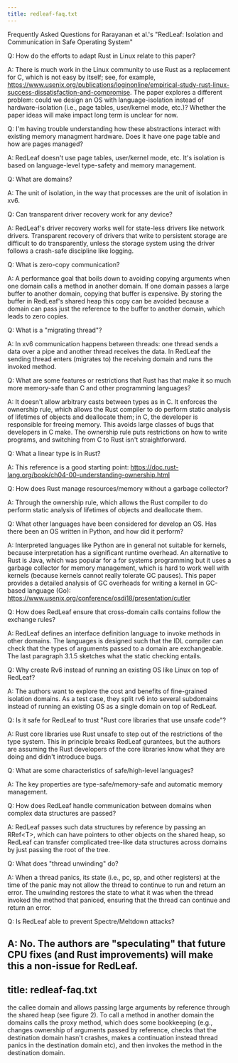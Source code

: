 ```yaml
---
title: redleaf-faq.txt
---
```

 
Frequently Asked Questions for Rarayanan et al.'s "RedLeaf: Isolation
 and Communication in Safe Operating System"

Q: How do the efforts to adapt Rust in Linux relate to this paper?

A: There is much work in the Linux community to use Rust as a
replacement for C, which is not easy by itself; see, for example,
https://www.usenix.org/publications/loginonline/empirical-study-rust-linux-success-dissatisfaction-and-compromise. The
paper explores a different problem: could we design an OS with
language-isolation instead of hardware-isolation (i.e., page tables,
user/kernel mode, etc.)?  Whether the paper ideas will make impact
long term is unclear for now.

Q: I'm having trouble understanding how these abstractions interact
with existing memory managment hardware. Does it have one page table
and how are pages managed?

A: RedLeaf doesn't use page tables, user/kernel mode, etc.  It's
isolation is based on language-level type-safety and memory
management.

Q: What are domains?

A: The unit of isolation, in the way that processes are the unit of
isolation in xv6.

Q: Can transparent driver recovery work for any device?

A: RedLeaf's driver recovery works well for state-less drivers like
network drivers.  Transparent recovery of drivers that write to
persistent storage are difficult to do transparently, unless the
storage system using the driver follows a crash-safe discipline like
logging.

Q: What is zero-copy communication?

A: A performance goal that boils down to avoiding copying arguments
when one domain calls a method in another domain. If one domain passes
a large buffer to another domain, copying that buffer is expensive. By
storing the buffer in RedLeaf's shared heap this copy can be avoided
because a domain can pass just the reference to the buffer to another
domain, which leads to zero copies.

Q: What is a "migrating thread"?

A: In xv6 communication happens between threads: one thread sends a
data over a pipe and another thread receives the data.  In RedLeaf the
sending thread enters (migrates to) the receiving domain and runs the
invoked method.

Q: What are some features or restrictions that Rust has that make it
so much more memory-safe than C and other programming languages?

A: It doesn't allow arbitrary casts between types as in C.  It
enforces the ownership rule, which allows the Rust compiler to do
perform static analysis of lifetimes of objects and deallocate them;
in C, the developer is responsible for freeing memory. This avoids
large classes of bugs that developers in C make. The ownership rule
puts restrictions on how to write programs, and switching from C to
Rust isn't straightforward.

Q: What a linear type is in Rust?

A: This reference is a good starting point:
https://doc.rust-lang.org/book/ch04-00-understanding-ownership.html

Q: How does Rust manage resources/memory without a garbage collector?

A: Through the ownership rule, which allows the Rust compiler to do
perform static analysis of lifetimes of objects and deallocate them.

Q: What other languages have been considered for develop an OS. Has
there been an OS written in Python, and how did it perform?

A: Interpreted languages like Python are in general not suitable for
kernels, because interpretation has a significant runtime overhead.
An alternative to Rust is Java, which was popular for a for systems
programming but it uses a garbage collector for memory management,
which is hard to work well with kernels (because kernels cannot really
tolerate GC pauses).  This paper provides a detailed analysis of GC
overheads for writing a kernel in GC-based language (Go):
https://www.usenix.org/conference/osdi18/presentation/cutler

Q: How does RedLeaf ensure that cross-domain calls contains follow the
exchange rules?

A: RedLeaf defines an interface definition language to invoke methods
in other domains.  The languages is designed such that the IDL
compiler can check that the types of arguments passed to a domain are
exchangeable. The last paragraph 3.1.5 sketches what the static
checking entails.

Q: Why create Rv6 instead of running an existing OS like Linux on top
of RedLeaf?

A: The authors want to explore the cost and benefits of fine-grained
isolation domains.  As a test case, they split rv6 into several
subdomains instead of running an existing OS as a single domain on top
of RedLeaf.

Q: Is it safe for RedLeaf to trust "Rust core libraries that use
unsafe code"?

A: Rust core libraries use Rust unsafe to step out of the restrictions of
the type system.  This in principle breaks RedLeaf gurantees, but the
authors are assuming the Rust developers of the core libraries know
what they are doing and didn't introduce bugs.

Q: What are some characteristics of safe/high-level languages?

A: The key properties are type-safe/memory-safe and automatic
memory management.

Q: How does RedLeaf handle communication between domains when complex
data structures are passed?

A: RedLeaf passes such data structures by reference by passing an
RRef&lt;T&gt;, which can have pointers to other objects on the shared heap,
so RedLeaf can transfer complicated tree-like data structures across
domains by just passing the root of the tree.

Q: What does "thread unwinding" do?

A: When a thread panics, its state (i.e., pc, sp, and other registers)
at the time of the panic may not allow the thread to continue to run
and return an error. The unwinding restores the state to what it was
when the thread invoked the method that paniced, ensuring that the
thread can continue and return an error.

Q: Is RedLeaf able to prevent Spectre/Meltdown attacks?

A: No. The authors are "speculating" that future CPU fixes (and Rust
improvements) will make this a non-issue for RedLeaf.
---
title: redleaf-faq.txt
---
 
the callee domain and allows passing large arguments by reference
through the shared heap (see figure 2).  To call a method in another
domain the domains calls the proxy method, which does some bookkeeping
(e.g., changes ownership of arguments passed by reference, checks that
 the destination domain hasn't crashes, makes a continuation instead
thread panics in the destination domain etc), and then invokes the
method in the destination domain.



